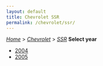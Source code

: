 ```yaml
---
layout: default
title: Chevrolet SSR
permalink: /chevrolet/ssr/
---
```

[*Home*](/) > [*Chevrolet*](/chevrolet/) > [*SSR*](/chevrolet/ssr/)
**Select year**
- [2004](/chevrolet/ssr/2004/)
- [2005](/chevrolet/ssr/2005/)
